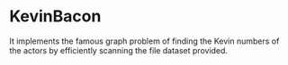# KevinBacon
It implements the famous graph problem of finding the Kevin numbers of the actors by efficiently scanning the file dataset provided.  
